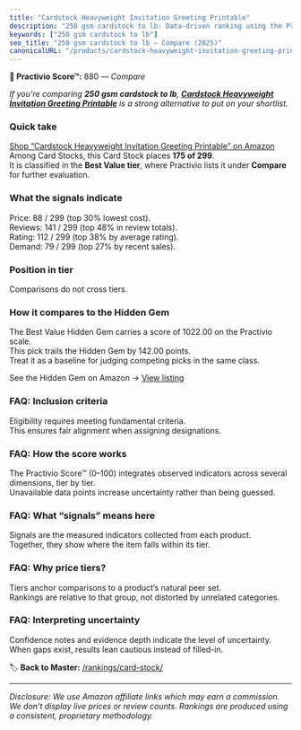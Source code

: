 ```yaml
---
title: "Cardstock Heavyweight Invitation Greeting Printable"
description: "250 gsm cardstock to lb: Data-driven ranking using the Practivio Score™. Positioned by quality, value, demand, findability, momentum."
keywords: ["250 gsm cardstock to lb"]
seo_title: "250 gsm cardstock to lb — Compare (2025)"
canonicalURL: "/products/cardstock-heavyweight-invitation-greeting-printable-B0C4YGNMRH/"
---
```


**🛒 Practivio Score™:** 880 — _Compare_


*If you're comparing **250 gsm cardstock to lb**, **[Cardstock Heavyweight Invitation Greeting Printable](https://www.amazon.com/dp/B0C4YGNMRH?tag=practivio-20)** is a strong alternative to put on your shortlist.*
### Quick take
[Shop “Cardstock Heavyweight Invitation Greeting Printable” on Amazon](https://www.amazon.com/dp/B0C4YGNMRH?tag=practivio-20)
Among Card Stocks, this Card Stock places **175 of 299**.  
It is classified in the **Best Value tier**, where Practivio lists it under **Compare** for further evaluation.

### What the signals indicate
Price: 88 / 299 (top 30% lowest cost).  
Reviews: 141 / 299 (top 48% in review totals).  
Rating: 112 / 299 (top 38% by average rating).  
Demand: 79 / 299 (top 27% by recent sales).

### Position in tier
Comparisons do not cross tiers.

### How it compares to the Hidden Gem
The Best Value Hidden Gem carries a score of 1022.00 on the Practivio scale.  
This pick trails the Hidden Gem by 142.00 points.  
Treat it as a baseline for judging competing picks in the same class.  

See the Hidden Gem on Amazon → [View listing](https://www.amazon.com/dp/B006P1EQXA?tag=practivio-20)

### FAQ: Inclusion criteria
Eligibility requires meeting fundamental criteria.  
This ensures fair alignment when assigning designations.

### FAQ: How the score works
The Practivio Score™ (0–100) integrates observed indicators across several dimensions, tier by tier.  
Unavailable data points increase uncertainty rather than being guessed.

### FAQ: What “signals” means here
Signals are the measured indicators collected from each product.  
Together, they show where the item falls within its tier.

### FAQ: Why price tiers?
Tiers anchor comparisons to a product’s natural peer set.  
Rankings are relative to that group, not distorted by unrelated categories.

### FAQ: Interpreting uncertainty
Confidence notes and evidence depth indicate the level of uncertainty.  
When gaps exist, results lean cautious instead of filled-in.

<!-- Missing template for Compare/CompareWithinPriceClass -->


🏷️ **Back to Master:** [/rankings/card-stock/](/rankings/card-stock/)

---
_Disclosure: We use Amazon affiliate links which may earn a commission. We don’t display live prices or review counts. Rankings are produced using a consistent, proprietary methodology._
